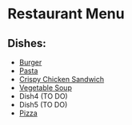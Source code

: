 # Restaurant Menu

## Dishes:

* [Burger](./dishes/dish1a.md)
* [Pasta](./dishes/dish1b.md)
* [Crispy Chicken Sandwich](./dishes/dish2.md)
* [Vegetable Soup](./dishes/dish3.md)
* Dish4 (TO DO)
* Dish5 (TO DO)
* [Pizza](./dishes/dish6.md)